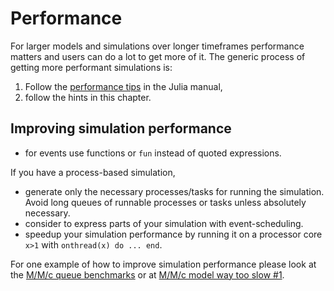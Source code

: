 # Performance

For larger models and simulations over longer timeframes performance matters and
users can do a lot to get more of it. The generic process of getting more performant simulations is:

1. Follow the [performance tips](https://docs.julialang.org/en/v1/manual/performance-tips/#man-performance-tips-1) in the Julia manual,
2. follow the hints in this chapter.

## Improving simulation performance

- for events use functions or `fun` instead of quoted expressions.

If you have a process-based simulation,

- generate only the necessary processes/tasks for running the simulation. Avoid long queues of runnable processes or tasks unless absolutely necessary.
- consider to express parts of your simulation with event-scheduling.
- speedup your simulation performance by running it on a processor core ``x>1`` with `onthread(x) do ... end`.

For one example of how to improve simulation performance please look at the [M/M/c queue benchmarks](https://github.com/pbayer/DiscreteEventsCompanion.jl/tree/master/benchmarks/queue_mmc) or at [M/M/c model way too slow #1](https://github.com/pbayer/DiscreteEventsCompanion.jl/issues/1).
